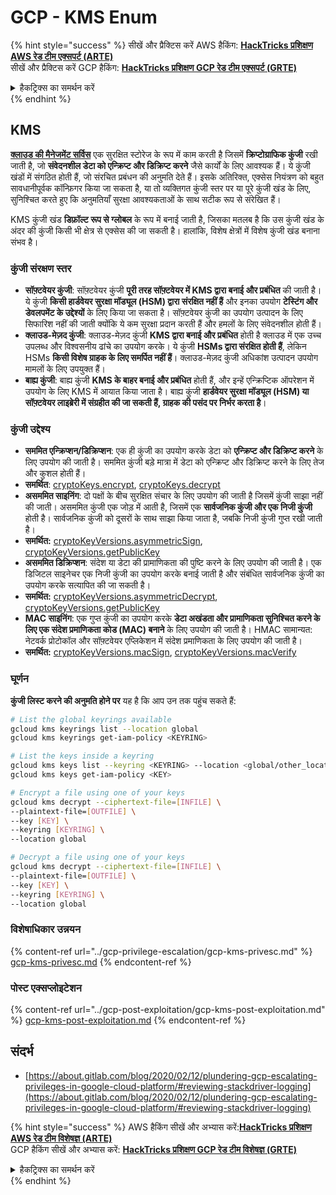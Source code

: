 # GCP - KMS Enum

{% hint style="success" %}
सीखें और प्रैक्टिस करें AWS हैकिंग: <img src="/.gitbook/assets/image.png" alt="" data-size="line">[**HackTricks प्रशिक्षण AWS रेड टीम एक्सपर्ट (ARTE)**](https://training.hacktricks.xyz/courses/arte)<img src="/.gitbook/assets/image.png" alt="" data-size="line">\
सीखें और प्रैक्टिस करें GCP हैकिंग: <img src="/.gitbook/assets/image (2).png" alt="" data-size="line">[**HackTricks प्रशिक्षण GCP रेड टीम एक्सपर्ट (GRTE)**<img src="/.gitbook/assets/image (2).png" alt="" data-size="line">](https://training.hacktricks.xyz/courses/grte)

<details>

<summary>हैकट्रिक्स का समर्थन करें</summary>

* [**सब्सक्रिप्शन प्लान**](https://github.com/sponsors/carlospolop) की जाँच करें!
* **शामिल हों** 💬 [**डिस्कॉर्ड समूह**](https://discord.gg/hRep4RUj7f) या [**टेलीग्राम समूह**](https://t.me/peass) या हमें **ट्विटर** 🐦 पर **फॉलो** करें [**@hacktricks\_live**](https://twitter.com/hacktricks\_live)**.**
* **हैकिंग ट्रिक्स साझा करें, पीआर जमा करके** [**HackTricks**](https://github.com/carlospolop/hacktricks) और [**HackTricks Cloud**](https://github.com/carlospolop/hacktricks-cloud) github रेपो में।

</details>
{% endhint %}

## KMS

[**क्लाउड की मैनेजमेंट सर्विस**](https://cloud.google.com/kms/docs/) एक सुरक्षित स्टोरेज के रूप में काम करती है जिसमें **क्रिप्टोग्राफिक कुंजी** रखी जाती है, जो **संवेदनशील डेटा को एन्क्रिप्ट और डिक्रिप्ट करने** जैसे कार्यों के लिए आवश्यक हैं। ये कुंजी खंडों में संगठित होती हैं, जो संरचित प्रबंधन की अनुमति देते हैं। इसके अतिरिक्त, एक्सेस नियंत्रण को बहुत सावधानीपूर्वक कॉन्फ़िगर किया जा सकता है, या तो व्यक्तिगत कुंजी स्तर पर या पूरे कुंजी खंड के लिए, सुनिश्चित करते हुए कि अनुमतियाँ सुरक्षा आवश्यकताओं के साथ सटीक रूप से संरेखित हैं।

KMS कुंजी खंड **डिफ़ॉल्ट रूप से ग्लोबल** के रूप में बनाई जाती है, जिसका मतलब है कि उस कुंजी खंड के अंदर की कुंजी किसी भी क्षेत्र से एक्सेस की जा सकती है। हालांकि, विशेष क्षेत्रों में विशेष कुंजी खंड बनाना संभव है।

### कुंजी संरक्षण स्तर

* **सॉफ़्टवेयर कुंजी**: सॉफ़्टवेयर कुंजी **पूरी तरह सॉफ़्टवेयर में KMS द्वारा बनाई और प्रबंधित** की जाती है। ये कुंजी **किसी हार्डवेयर सुरक्षा मॉड्यूल (HSM) द्वारा संरक्षित नहीं हैं** और इनका उपयोग **टेस्टिंग और डेवलपमेंट के उद्देश्यों** के लिए किया जा सकता है। सॉफ़्टवेयर कुंजी का उपयोग उत्पादन के लिए सिफारिश नहीं की जाती क्योंकि ये कम सुरक्षा प्रदान करती हैं और हमलों के लिए संवेदनशील होती हैं।
* **क्लाउड-मेज़द कुंजी**: क्लाउड-मेज़द कुंजी **KMS द्वारा बनाई और प्रबंधित** होती है क्लाउड में एक उच्च उपलब्ध और विश्वसनीय ढांचे का उपयोग करके। ये कुंजी **HSMs द्वारा संरक्षित होती हैं**, लेकिन HSMs **किसी विशेष ग्राहक के लिए समर्पित नहीं हैं**। क्लाउड-मेज़द कुंजी अधिकांश उत्पादन उपयोग मामलों के लिए उपयुक्त हैं।
* **बाह्य कुंजी**: बाह्य कुंजी **KMS के बाहर बनाई और प्रबंधित** होती हैं, और इन्हें एन्क्रिप्टिक ऑपरेशन में उपयोग के लिए KMS में आयात किया जाता है। बाह्य कुंजी **हार्डवेयर सुरक्षा मॉड्यूल (HSM) या सॉफ़्टवेयर लाइब्रेरी में संग्रहीत की जा सकती हैं, ग्राहक की पसंद पर निर्भर करता है**।

### कुंजी उद्देश्य

* **सममित एन्क्रिप्शन/डिक्रिप्शन**: एक ही कुंजी का उपयोग करके डेटा को **एन्क्रिप्ट और डिक्रिप्ट करने** के लिए उपयोग की जाती है। सममित कुंजी बड़े मात्रा में डेटा को एन्क्रिप्ट और डिक्रिप्ट करने के लिए तेज और कुशल होती हैं।
* **समर्थित**: [cryptoKeys.encrypt](https://cloud.google.com/kms/docs/reference/rest/v1/projects.locations.keyRings.cryptoKeys/encrypt), [cryptoKeys.decrypt](https://cloud.google.com/kms/docs/reference/rest/v1/projects.locations.keyRings.cryptoKeys/decrypt)
* **असममित साइनिंग**: दो पक्षों के बीच सुरक्षित संचार के लिए उपयोग की जाती है जिसमें कुंजी साझा नहीं की जाती। असममित कुंजी एक जोड़ में आती है, जिसमें एक **सार्वजनिक कुंजी और एक निजी कुंजी** होती है। सार्वजनिक कुंजी को दूसरों के साथ साझा किया जाता है, जबकि निजी कुंजी गुप्त रखी जाती है।
* **समर्थित:** [cryptoKeyVersions.asymmetricSign](https://cloud.google.com/kms/docs/reference/rest/v1/projects.locations.keyRings.cryptoKeys.cryptoKeyVersions/asymmetricSign), [cryptoKeyVersions.getPublicKey](https://cloud.google.com/kms/docs/reference/rest/v1/projects.locations.keyRings.cryptoKeys.cryptoKeyVersions/getPublicKey)
* **असममित डिक्रिप्शन**: संदेश या डेटा की प्रामाणिकता की पुष्टि करने के लिए उपयोग की जाती है। एक डिजिटल साइनेचर एक निजी कुंजी का उपयोग करके बनाई जाती है और संबंधित सार्वजनिक कुंजी का उपयोग करके सत्यापित की जा सकती है।
* **समर्थित:** [cryptoKeyVersions.asymmetricDecrypt](https://cloud.google.com/kms/docs/reference/rest/v1/projects.locations.keyRings.cryptoKeys.cryptoKeyVersions/asymmetricDecrypt), [cryptoKeyVersions.getPublicKey](https://cloud.google.com/kms/docs/reference/rest/v1/projects.locations.keyRings.cryptoKeys.cryptoKeyVersions/getPublicKey)
* **MAC साइनिंग**: एक गुप्त कुंजी का उपयोग करके **डेटा अखंडता और प्रामाणिकता सुनिश्चित करने के लिए एक संदेश प्रमाणिकता कोड (MAC) बनाने** के लिए उपयोग की जाती है। HMAC सामान्यत: नेटवर्क प्रोटोकॉल और सॉफ़्टवेयर एप्लिकेशन में संदेश प्रमाणिकता के लिए उपयोग की जाती है।
* **समर्थित:** [cryptoKeyVersions.macSign](https://cloud.google.com/kms/docs/reference/rest/v1/projects.locations.keyRings.cryptoKeys.cryptoKeyVersions/macSign), [cryptoKeyVersions.macVerify](https://cloud.google.com/kms/docs/reference/rest/v1/projects.locations.keyRings.cryptoKeys.cryptoKeyVersions/macVerify)

### घूर्णन

**कुंजी लिस्ट करने की अनुमति होने पर** यह है कि आप उन तक पहुंच सकते हैं:
```bash
# List the global keyrings available
gcloud kms keyrings list --location global
gcloud kms keyrings get-iam-policy <KEYRING>

# List the keys inside a keyring
gcloud kms keys list --keyring <KEYRING> --location <global/other_locations>
gcloud kms keys get-iam-policy <KEY>

# Encrypt a file using one of your keys
gcloud kms decrypt --ciphertext-file=[INFILE] \
--plaintext-file=[OUTFILE] \
--key [KEY] \
--keyring [KEYRING] \
--location global

# Decrypt a file using one of your keys
gcloud kms decrypt --ciphertext-file=[INFILE] \
--plaintext-file=[OUTFILE] \
--key [KEY] \
--keyring [KEYRING] \
--location global
```
### विशेषाधिकार उन्नयन

{% content-ref url="../gcp-privilege-escalation/gcp-kms-privesc.md" %}
[gcp-kms-privesc.md](../gcp-privilege-escalation/gcp-kms-privesc.md)
{% endcontent-ref %}

### पोस्ट एक्सप्लोइटेशन

{% content-ref url="../gcp-post-exploitation/gcp-kms-post-exploitation.md" %}
[gcp-kms-post-exploitation.md](../gcp-post-exploitation/gcp-kms-post-exploitation.md)
{% endcontent-ref %}

## संदर्भ

* [https://about.gitlab.com/blog/2020/02/12/plundering-gcp-escalating-privileges-in-google-cloud-platform/#reviewing-stackdriver-logging](https://about.gitlab.com/blog/2020/02/12/plundering-gcp-escalating-privileges-in-google-cloud-platform/#reviewing-stackdriver-logging)

{% hint style="success" %}
AWS हैकिंग सीखें और अभ्यास करें:<img src="/.gitbook/assets/image.png" alt="" data-size="line">[**HackTricks प्रशिक्षण AWS रेड टीम विशेषज्ञ (ARTE)**](https://training.hacktricks.xyz/courses/arte)<img src="/.gitbook/assets/image.png" alt="" data-size="line">\
GCP हैकिंग सीखें और अभ्यास करें: <img src="/.gitbook/assets/image (2).png" alt="" data-size="line">[**HackTricks प्रशिक्षण GCP रेड टीम विशेषज्ञ (GRTE)**<img src="/.gitbook/assets/image (2).png" alt="" data-size="line">](https://training.hacktricks.xyz/courses/grte)

<details>

<summary>हैकट्रिक्स का समर्थन करें</summary>

* [**सदस्यता योजनाएं**](https://github.com/sponsors/carlospolop) की जाँच करें!
* **शामिल हों** 💬 [**डिस्कॉर्ड समूह**](https://discord.gg/hRep4RUj7f) या [**टेलीग्राम समूह**](https://t.me/peass) और **ट्विटर** 🐦 [**@hacktricks\_live**](https://twitter.com/hacktricks\_live)** को** **फॉलो** करें।
* **हैकिंग ट्रिक्स साझा करें, [**HackTricks**](https://github.com/carlospolop/hacktricks) और [**HackTricks Cloud**](https://github.com/carlospolop/hacktricks-cloud) github रेपो में PR जमा करके।

</details>
{% endhint %}
